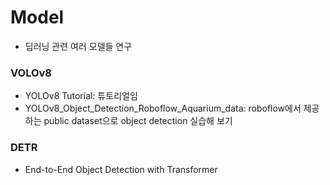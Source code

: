 # Model
- 딥러닝 관련 여러 모델들 연구

### VOLOv8
- YOLOv8 Tutorial: 튜토리얼임
- YOLOv8_Object_Detection_Roboflow_Aquarium_data: roboflow에서 제공하는 public dataset으로 object detection 실습해 보기

### DETR
- End-to-End Object Detection with Transformer

